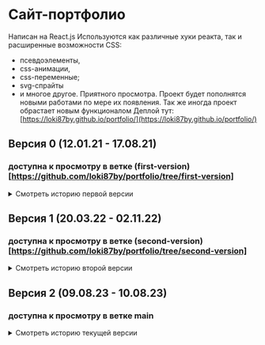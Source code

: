 # Сайт-портфолио

Написан на React.js
Используются как различные хуки реакта, так и расширенные возможности CSS:

- псевдоэлементы,
- css-анимации,
- css-переменные;
- svg-спрайты
- и многое другое.
Приятного просмотра.
Проект будет пополнятся новыми работами по мере их появления.
Так же иногда проект обрастает новым функционалом
Деплой тут: [https://loki87by.github.io/portfolio/](https://loki87by.github.io/portfolio/)

## Версия 0 (12.01.21 - 17.08.21)

### доступна к просмотру в ветке (first-version) [https://github.com/loki87by/portfolio/tree/first-version]

<details>
<summary>Смотреть историю первой версии</summary>

## Версия 0.1.1(11.02.21)

Добавлена анимация при наведении на аватар, возможность перезапуска игры

## Версия 0.1.2(12.02.21)

Произведен дебаггинг интерфейса при адаптиве

## Версия 0.1.3(24.06.21)

Произведен рефакторинг раздела "работы". Обновлены пакеты библиотек.

## Версия 0.1.4(28.06.21)

Добавлено 5 работ. исправлена предзагрузка изображений

## Версия 0.2.0(29.06.21)

Добавлена одна работа. Добавлена возможность переключения на светлый фон.
Дополнено описание. Растровое лого в шапке заменено векторным.

## Версия 0.2.1(17.07.21)

Добавлена одна работа. Пофиксены баги. Произведен небольшой рефакторинг кода.

## Версия 0.2.2(19.07.21)

Добавлена одна работа. Произведен частичный рефакторинг.

## Версия 0.2.3(14.08.21)

На экранах маленькой ширины исправлены баги тапа запуска игры и полей ввода диапазона

## Версия 0.2.4(17.08.21)

Добавлена подсказка для анимации работ

</details>

## Версия 1 (20.03.22 - 02.11.22)

### доступна к просмотру в ветке (second-version) [https://github.com/loki87by/portfolio/tree/second-version]

<details>
<summary>Смотреть историю второй версии</summary>

## Версия 1.0.0(02.11.22)

- Произведен полный рефакторинг кода, полностью переделан интерфейс.
- Встроенная ранее игра вынесена в отдельный проект.
- Добавлены слайдеры, биография оформлена в виде js-кода.
- Возраст отображается в режиме реального времени
*(с возможностью просмотра в режиме двоичной системы счисления)*.
- Используемый стек переведен в градационную модель,
отсортированную по мере степени освоения того или иного инструмента.
- Добавлен сертификат EPAM.
- Возможность переключения светлой/темной темы заменена выбором цветовой гаммы
прочие мелкие изменения.

## Версия 1.0.1(21.03.22)

Исправлен баг с предзагрузкой изображений.

## Версия 1.0.2(22.03.22)

Добавлен 1 проект.

## Версия 1.0.3(23.03.22)

Добавлена одна работа включающая 2 проекта (бэк и фронт).
Внесены некоторые изменения в добавленные ранее работы

## Версия 1.0.4(29.03.22)

Добавлены 2 однотипных проекта (классика и Vue).

## Версия 1.0.5(31.03.22)

Добавлен 1 проект.

## Версия 1.0.6(02.04.22)

Добавлен 1 проект. Произведена оптимизация изображений

## Версия 1.0.7(04.04.22)

Добавлен 1 проект.

## Версия 1.0.8(05.04.22)

Добавлен 1 проект. Исправлены выявленные баги

## Версия 1.0.9(12.04.22)

Добавлена одна работа включающая 2 проекта (бэк и фронт).
Добавлена автоматическая прокрутка к проекту по клику на нём в галерее слайдера

## Версия 1.0.10(22.04.22)

Устранены найденные баги

## Версия 1.0.11(26.07.22)

Добавлена одна работа включающая 2 проекта (бэк и фронт).
Устранены найденные баги

## Версия 1.0.12(28.07.22)

Добавлена одна работа.
Устранен баг фильтрации по redux

## Версия 1.0.13(31.07.22)

Добавлена одна работа.

## Версия 1.1.0(02.08.22)

Произведен рефакторинг простых анимаций,
устранен баг подсчета времени жизни

## Версия 1.1.1(24.08.22)

Добавлена одна работа.

## Версия 1.1.2(26.08.22)

Произведен рефакторинг слегка усложненных анимаций.

## Версия 1.1.3(07.09.22)

Добавлен parralax-разделитель между биографией и скиллами.

## Версия 1.1.4(13.09.22)

Добавлена один проект (из 4 работ).

## Версия 1.1.5(02.11.22)

Добавлена одна работа.

</details>

## Версия 2 (09.08.23 - 10.08.23)

### доступна к просмотру в ветке main

<details>
<summary>Смотреть историю текущей версии</summary>

## Версия 2.0.0(09.08.23)

- Произведен полный рефакторинг кода
- Частично переделан интерфейс: портяночый вид заменен перестраиваемыми компонентами
- Добавлены SVG-спрайты
- Упрощены анимации
- Оптимизирована предзагрузка изображений
- Добавлена галерея

## Версия 2.0.1(10.08.23)

- Добавлена одна работа.
- Исправлены найденные баги просмотра с мобильных устройств

</details>

